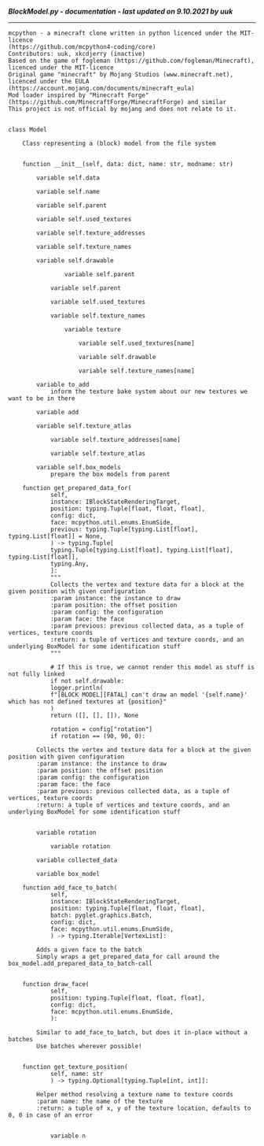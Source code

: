 ***BlockModel.py - documentation - last updated on 9.10.2021 by uuk***
___

    mcpython - a minecraft clone written in python licenced under the MIT-licence 
    (https://github.com/mcpython4-coding/core)
    Contributors: uuk, xkcdjerry (inactive)
    Based on the game of fogleman (https://github.com/fogleman/Minecraft), licenced under the MIT-licence
    Original game "minecraft" by Mojang Studios (www.minecraft.net), licenced under the EULA
    (https://account.mojang.com/documents/minecraft_eula)
    Mod loader inspired by "Minecraft Forge" (https://github.com/MinecraftForge/MinecraftForge) and similar
    This project is not official by mojang and does not relate to it.


    class Model
        
        Class representing a (block) model from the file system


        function __init__(self, data: dict, name: str, modname: str)

            variable self.data

            variable self.name

            variable self.parent

            variable self.used_textures

            variable self.texture_addresses

            variable self.texture_names

            variable self.drawable

                    variable self.parent

                variable self.parent

                variable self.used_textures

                variable self.texture_names

                    variable texture

                        variable self.used_textures[name]

                        variable self.drawable

                        variable self.texture_names[name]

            variable to_add
                inform the texture bake system about our new textures we want to be in there

            variable add

            variable self.texture_atlas

                variable self.texture_addresses[name]

                variable self.texture_atlas

            variable self.box_models
                prepare the box models from parent

        function get_prepared_data_for(
                self,
                instance: IBlockStateRenderingTarget,
                position: typing.Tuple[float, float, float],
                config: dict,
                face: mcpython.util.enums.EnumSide,
                previous: typing.Tuple[typing.List[float], typing.List[float]] = None,
                ) -> typing.Tuple[
                typing.Tuple[typing.List[float], typing.List[float], typing.List[float]],
                typing.Any,
                ]:
                """
                Collects the vertex and texture data for a block at the given position with given configuration
                :param instance: the instance to draw
                :param position: the offset position
                :param config: the configuration
                :param face: the face
                :param previous: previous collected data, as a tuple of vertices, texture coords
                :return: a tuple of vertices and texture coords, and an underlying BoxModel for some identification stuff
                """
                
                # If this is true, we cannot render this model as stuff is not fully linked
                if not self.drawable:
                logger.println(
                f"[BLOCK MODEL][FATAL] can't draw an model '{self.name}' which has not defined textures at {position}"
                )
                return ([], [], []), None
                
                rotation = config["rotation"]
                if rotation == (90, 90, 0):
            
            Collects the vertex and texture data for a block at the given position with given configuration
            :param instance: the instance to draw
            :param position: the offset position
            :param config: the configuration
            :param face: the face
            :param previous: previous collected data, as a tuple of vertices, texture coords
            :return: a tuple of vertices and texture coords, and an underlying BoxModel for some identification stuff


            variable rotation

                variable rotation

            variable collected_data

            variable box_model

        function add_face_to_batch(
                self,
                instance: IBlockStateRenderingTarget,
                position: typing.Tuple[float, float, float],
                batch: pyglet.graphics.Batch,
                config: dict,
                face: mcpython.util.enums.EnumSide,
                ) -> typing.Iterable[VertexList]:
            
            Adds a given face to the batch
            Simply wraps a get_prepared_data_for call around the box_model.add_prepared_data_to_batch-call


        function draw_face(
                self,
                position: typing.Tuple[float, float, float],
                config: dict,
                face: mcpython.util.enums.EnumSide,
                ):
            
            Similar to add_face_to_batch, but does it in-place without a batches
            Use batches wherever possible!


        function get_texture_position(
                self, name: str
                ) -> typing.Optional[typing.Tuple[int, int]]:
            
            Helper method resolving a texture name to texture coords
            :param name: the name of the texture
            :return: a tuple of x, y of the texture location, defaults to 0, 0 in case of an error


                variable n